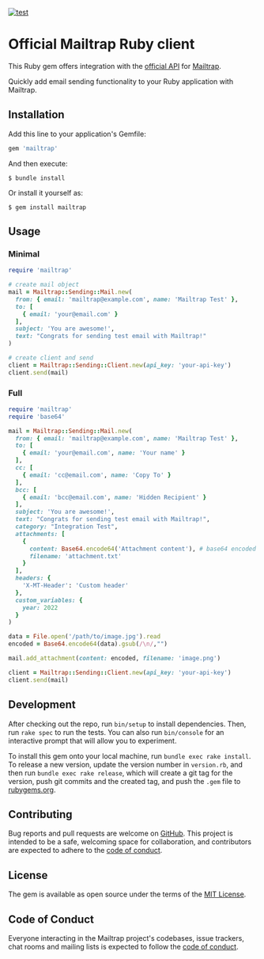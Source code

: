 [![test](https://github.com/railsware/mailtrap-ruby/actions/workflows/main.yml/badge.svg)](https://github.com/railsware/mailtrap-ruby/actions/workflows/main.yml)

# Official Mailtrap Ruby client

This Ruby gem offers integration with the [official API](https://api-docs.mailtrap.io/) for [Mailtrap](https://mailtrap.io).

Quickly add email sending functionality to your Ruby application with Mailtrap.

## Installation

Add this line to your application's Gemfile:

```ruby
gem 'mailtrap'
```

And then execute:

    $ bundle install

Or install it yourself as:

    $ gem install mailtrap

## Usage

### Minimal

```ruby
require 'mailtrap'

# create mail object
mail = Mailtrap::Sending::Mail.new(
  from: { email: 'mailtrap@example.com', name: 'Mailtrap Test' },
  to: [
    { email: 'your@email.com' }
  ],
  subject: 'You are awesome!',
  text: "Congrats for sending test email with Mailtrap!"
)

# create client and send
client = Mailtrap::Sending::Client.new(api_key: 'your-api-key')
client.send(mail)
```

### Full

```ruby
require 'mailtrap'
require 'base64'

mail = Mailtrap::Sending::Mail.new(
  from: { email: 'mailtrap@example.com', name: 'Mailtrap Test' },
  to: [
    { email: 'your@email.com', name: 'Your name' }
  ],
  cc: [
    { email: 'cc@email.com', name: 'Copy To' }
  ],
  bcc: [
    { email: 'bcc@email.com', name: 'Hidden Recipient' }
  ],
  subject: 'You are awesome!',
  text: "Congrats for sending test email with Mailtrap!",
  category: "Integration Test",
  attachments: [
    {
      content: Base64.encode64('Attachment content'), # base64 encoded content or IO string
      filename: 'attachment.txt'
    }
  ],
  headers: {
    'X-MT-Header': 'Custom header'
  },
  custom_variables: {
    year: 2022
  }
)

data = File.open('/path/to/image.jpg').read
encoded = Base64.encode64(data).gsub(/\n/,"")

mail.add_attachment(content: encoded, filename: 'image.png')

client = Mailtrap::Sending::Client.new(api_key: 'your-api-key')
client.send(mail)
```

## Development

After checking out the repo, run `bin/setup` to install dependencies. Then, run `rake spec` to run the tests. You can also run `bin/console` for an interactive prompt that will allow you to experiment.

To install this gem onto your local machine, run `bundle exec rake install`. To release a new version, update the version number in `version.rb`, and then run `bundle exec rake release`, which will create a git tag for the version, push git commits and the created tag, and push the `.gem` file to [rubygems.org](https://rubygems.org).

## Contributing

Bug reports and pull requests are welcome on [GitHub](https://github.com/railsware/mailtrap-ruby). This project is intended to be a safe, welcoming space for collaboration, and contributors are expected to adhere to the [code of conduct](CODE_OF_CONDUCT.md).

## License

The gem is available as open source under the terms of the [MIT License](https://opensource.org/licenses/MIT).

## Code of Conduct

Everyone interacting in the Mailtrap project's codebases, issue trackers, chat rooms and mailing lists is expected to follow the [code of conduct](CODE_OF_CONDUCT.md).

